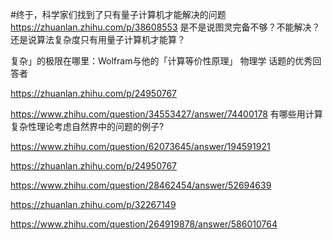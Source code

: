 


#终于，科学家们找到了只有量子计算机才能解决的问题
https://zhuanlan.zhihu.com/p/38608553
是不是说图灵完备不够？不能解决？还是说算法复杂度只有用量子计算机才能算？

复杂」的极限在哪里：Wolfram与他的「计算等价性原理」
物理学 话题的优秀回答者


https://zhuanlan.zhihu.com/p/24950767






https://www.zhihu.com/question/34553427/answer/74400178
有哪些用计算复杂性理论考虑自然界中的问题的例子?





https://www.zhihu.com/question/62073645/answer/194591921


https://zhuanlan.zhihu.com/p/24950767

https://www.zhihu.com/question/28462454/answer/52694639




https://zhuanlan.zhihu.com/p/32267149


https://www.zhihu.com/question/264919878/answer/586010764































































